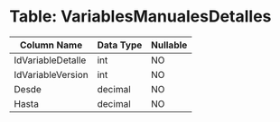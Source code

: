 # Table: VariablesManualesDetalles

| Column Name | Data Type | Nullable |
|-------------|-----------|----------|
| IdVariableDetalle | int | NO |
| IdVariableVersion | int | NO |
| Desde | decimal | NO |
| Hasta | decimal | NO |
